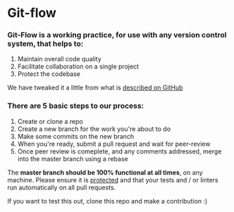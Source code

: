 # Git-flow

### Git-Flow is a working practice, for use with any version control system, that helps to:
1. Maintain overall code quality
2. Facilitate collaboration on a single project
3. Protect the codebase

We have tweaked it a little from what is [described on GitHub][1] 

### There are 5 basic steps to our process:
1. Create or clone a repo
2. Create a new branch for the work you're about to do
3. Make some commits on the new branch
4. When you're ready, submit a pull request and wait for peer-review
5. Once peer review is comeplete, and any comments addressed, merge into the master branch using a rebase

The **master branch should be 100% functional at all times**, on any machine.  Please ensure it is [protected](https://help.github.com/articles/about-protected-branches/) and that your tests and / or linters run automatically on all pull requests.

If you want to test this out, clone this repo and make a contribution :)

[1]: https://www.atlassian.com/git/tutorials/comparing-workflows#gitflow-workflow
